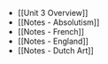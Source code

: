 - [[Unit 3 Overview]]
- [[Notes - Absolutism]]
- [[Notes - French]]
- [[Notes - England]]
- [[Notes - Dutch Art]]

